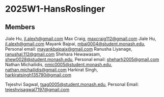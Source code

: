 # 2025W1-HansRoslinger

## Members

Jiale Hu, jl.alexh@gmail.com
Max Craig, maxcraig112@gmail.com
Jiale Hu, jl.alexh@gmail.com
Mayank Bajpai, mbaj0004@student.monash.edu, Personal email: mayankbajpaix@gmail.com
Ranusha Liyanage, ranushal.112@gmail.com
Shehara Hewawasam, shew0028@student.monash.edu, Personal email: sheharh2005@gmail.com
Nathan Michailidis, nmic0005@student.monash.edu, nathan.michailidis@gmail.com
Harkirat Singh, harkiratsingh135790@gmail.com

Tejeshvi Sagwal, tsag0005@student.monash.edu, Personal Email: tejeshvisagwal7197@gmail.com
